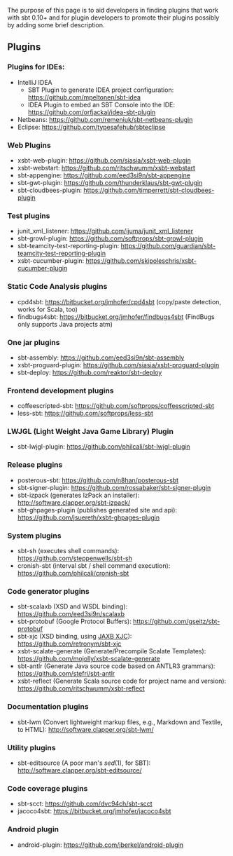 The purpose of this page is to aid developers in finding plugins that work with sbt 0.10+ and for plugin developers to promote their plugins possibly by adding some brief description.

## Plugins

### Plugins for IDEs:
 
* IntelliJ IDEA
  * SBT Plugin to generate IDEA project configuration: https://github.com/mpeltonen/sbt-idea
  * IDEA Plugin to embed an SBT Console into the IDE: https://github.com/orfjackal/idea-sbt-plugin
* Netbeans: https://github.com/remeniuk/sbt-netbeans-plugin
* Eclipse: https://github.com/typesafehub/sbteclipse

### Web Plugins

* xsbt-web-plugin: https://github.com/siasia/xsbt-web-plugin
* xsbt-webstart: https://github.com/ritschwumm/xsbt-webstart
* sbt-appengine: https://github.com/eed3si9n/sbt-appengine
* sbt-gwt-plugin: https://github.com/thunderklaus/sbt-gwt-plugin
* sbt-cloudbees-plugin: https://github.com/timperrett/sbt-cloudbees-plugin

### Test plugins

* junit_xml_listener: https://github.com/ijuma/junit_xml_listener
* sbt-growl-plugin: https://github.com/softprops/sbt-growl-plugin
* sbt-teamcity-test-reporting-plugin: https://github.com/guardian/sbt-teamcity-test-reporting-plugin
* xsbt-cucumber-plugin: https://github.com/skipoleschris/xsbt-cucumber-plugin

### Static Code Analysis plugins

* cpd4sbt: https://bitbucket.org/jmhofer/cpd4sbt (copy/paste detection, works for Scala, too)
* findbugs4sbt: https://bitbucket.org/jmhofer/findbugs4sbt (FindBugs only supports Java projects atm)

### One jar plugins

* sbt-assembly: https://github.com/eed3si9n/sbt-assembly
* xsbt-proguard-plugin: https://github.com/siasia/xsbt-proguard-plugin
* sbt-deploy: https://github.com/reaktor/sbt-deploy

### Frontend development plugins

* coffeescripted-sbt: https://github.com/softprops/coffeescripted-sbt
* less-sbt: https://github.com/softprops/less-sbt

### LWJGL (Light Weight Java Game Library) Plugin

* sbt-lwjgl-plugin: https://github.com/philcali/sbt-lwjgl-plugin

### Release plugins

* posterous-sbt: https://github.com/n8han/posterous-sbt
* sbt-signer-plugin: https://github.com/rossabaker/sbt-signer-plugin
* sbt-izpack (generates IzPack an installer): http://software.clapper.org/sbt-izpack/
* sbt-ghpages-plugin (publishes generated site and api): https://github.com/jsuereth/xsbt-ghpages-plugin

### System plugins

* sbt-sh (executes shell commands): https://github.com/steppenwells/sbt-sh
* cronish-sbt (interval sbt / shell command execution): https://github.com/philcali/cronish-sbt

### Code generator plugins

* sbt-scalaxb (XSD and WSDL binding): https://github.com/eed3si9n/scalaxb
* sbt-protobuf (Google Protocol Buffers): https://github.com/gseitz/sbt-protobuf
* sbt-xjc (XSD binding, using [JAXB XJC](http://download.oracle.com/javase/6/docs/technotes/tools/share/xjc.html)): https://github.com/retronym/sbt-xjc
* xsbt-scalate-generate (Generate/Precompile Scalate Templates): https://github.com/mojolly/xsbt-scalate-generate
* sbt-antlr (Generate Java source code based on ANTLR3 grammars): https://github.com/stefri/sbt-antlr
* xsbt-reflect (Generate Scala source code for project name and version): https://github.com/ritschwumm/xsbt-reflect

### Documentation plugins

* sbt-lwm (Convert lightweight markup files, e.g., Markdown and Textile, to HTML): http://software.clapper.org/sbt-lwm/

### Utility plugins

* sbt-editsource (A poor man's *sed*(1), for SBT): http://software.clapper.org/sbt-editsource/

### Code coverage plugins

* sbt-scct: https://github.com/dvc94ch/sbt-scct
* jacoco4sbt: https://bitbucket.org/jmhofer/jacoco4sbt

### Android plugin

* android-plugin: https://github.com/jberkel/android-plugin